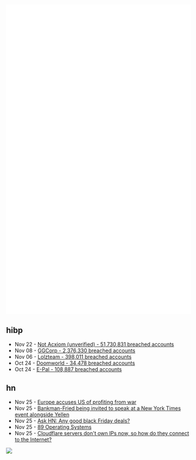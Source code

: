 ![Metrics](https://raw.githubusercontent.com/phixion/phixion/master/metrics.svg)

## hibp

<!--
for https://github.com/phixion/phixion/blob/main/.github/workflows/feeds.yml
-->
<!--START_SECTION:haveibeenpwnd-->
- Nov 22 - [Not Acxiom (unverified) - 51,730,831 breached accounts](https://haveibeenpwned.com/PwnedWebsites#NotAcxiom)
- Nov 08 - [GGCorp - 2,376,330 breached accounts](https://haveibeenpwned.com/PwnedWebsites#GGCorp)
- Nov 06 - [Lolzteam - 398,011 breached accounts](https://haveibeenpwned.com/PwnedWebsites#Lolzteam)
- Oct 24 - [Doomworld - 34,478 breached accounts](https://haveibeenpwned.com/PwnedWebsites#Doomworld)
- Oct 24 - [E-Pal - 108,887 breached accounts](https://haveibeenpwned.com/PwnedWebsites#EPal)
<!--END_SECTION:haveibeenpwnd-->

## hn

<!--
for https://github.com/phixion/phixion/blob/main/.github/workflows/feeds.yml
-->
<!--START_SECTION:hn-->
- Nov 25 - [Europe accuses US of profiting from war](https://www.politico.eu/article/vladimir-putin-war-europe-ukraine-gas-inflation-reduction-act-ira-joe-biden-rift-west-eu-accuses-us-of-profiting-from-war/)
- Nov 25 - [Bankman-Fried being invited to speak at a New York Times event alongside Yellen](https://www.nytimes.com/events/dealbook-summit)
- Nov 25 - [Ask HN: Any good black Friday deals?](https://news.ycombinator.com/item?id=33742899)
- Nov 25 - [89 Operating Systems](https://daniel.haxx.se/blog/2022/11/25/89-operating-systems/)
- Nov 25 - [Cloudflare servers don't own IPs now, so how do they connect to the Internet?](https://blog.cloudflare.com/cloudflare-servers-dont-own-ips-anymore/)
<!--END_SECTION:hn-->

<!--
for https://yhype.me
-->
![](https://hit.yhype.me/github/profile?user_id=13013670)

